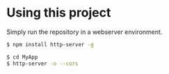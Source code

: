 # Using this project

Simply run the repository in a webserver environment.

```bash
$ npm install http-server -g
```

```bash
$ cd MyApp
$ http-server -o --cors
```
